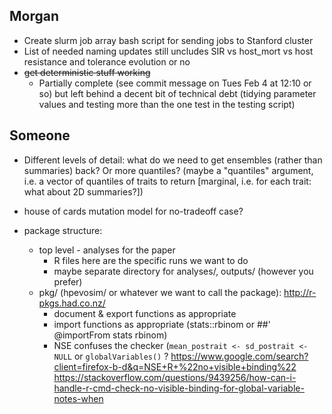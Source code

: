## Morgan

* Create slurm job array bash script for sending jobs to Stanford cluster
* List of needed naming updates still uncludes SIR vs host_mort vs host resistance and tolerance evolution or no
* ~~get deterministic stuff working~~
	* Partially complete (see commit message on Tues Feb 4 at 12:10 or so) but left behind a decent bit of technical debt (tidying parameter values and testing more than the one test in the testing script)

## Someone

* Different levels of detail: what do we need to get ensembles (rather than summaries) back? Or more quantiles? (maybe a "quantiles" argument, i.e. a vector of quantiles of traits to return [marginal, i.e. for each trait: what about 2D summaries?])
* house of cards mutation model for no-tradeoff case?

* package structure:
    * top level - analyses for the paper
	    * R files here are the specific runs we want to do
		* maybe separate directory for analyses/, outputs/ (however you prefer)
	* pkg/ (hpevosim/ or whatever we want to call the package): http://r-pkgs.had.co.nz/
	    * document & export functions as appropriate
		* import functions as appropriate (stats::rbinom or ##' @importFrom stats rbinom)
		* NSE confuses the checker (`mean_postrait <- sd_postrait <- NULL` or `globalVariables()` ? https://www.google.com/search?client=firefox-b-d&q=NSE+R+%22no+visible+binding%22
https://stackoverflow.com/questions/9439256/how-can-i-handle-r-cmd-check-no-visible-binding-for-global-variable-notes-when
